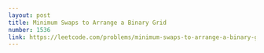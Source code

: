 ```yaml
---
layout: post
title: Minimum Swaps to Arrange a Binary Grid
number: 1536
link: https://leetcode.com/problems/minimum-swaps-to-arrange-a-binary-grid
---
```

